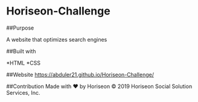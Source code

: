 # Horiseon-Challenge

##Purpose 

A website that optimizes search engines 

##Built with

*HTML
*CSS

##Website
https://abduler21.github.io/Horiseon-Challenge/



##Contribution
Made with ❤️️ by Horiseon
© 2019 Horiseon Social Solution Services, Inc.


